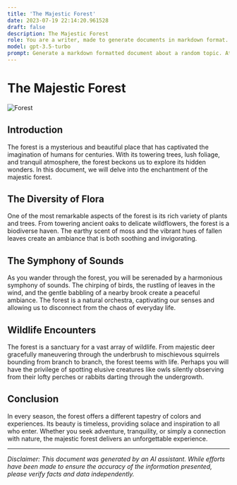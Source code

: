 ```yaml
---
title: 'The Majestic Forest'
date: 2023-07-19 22:14:20.961528
draft: false
description: The Majestic Forest
role: You are a writer, made to generate documents in markdown format. It is very important that all of the documents you generate are in valid markdown format.
model: gpt-3.5-turbo
prompt: Generate a markdown formatted document about a random topic. At the bottom, include a disclaimer explaining that the document was generated by you. The first line of the document should be the title. Make sure that the entire document is in proper markdown format, using a mix of various tags to make the document visually appealing.
---
```


# The Majestic Forest

![Forest](https://www.example.com/forest.jpg)

## Introduction

The forest is a mysterious and beautiful place that has captivated the imagination of humans for centuries. With its towering trees, lush foliage, and tranquil atmosphere, the forest beckons us to explore its hidden wonders. In this document, we will delve into the enchantment of the majestic forest.

## The Diversity of Flora

One of the most remarkable aspects of the forest is its rich variety of plants and trees. From towering ancient oaks to delicate wildflowers, the forest is a biodiverse haven. The earthy scent of moss and the vibrant hues of fallen leaves create an ambiance that is both soothing and invigorating.

## The Symphony of Sounds

As you wander through the forest, you will be serenaded by a harmonious symphony of sounds. The chirping of birds, the rustling of leaves in the wind, and the gentle babbling of a nearby brook create a peaceful ambiance. The forest is a natural orchestra, captivating our senses and allowing us to disconnect from the chaos of everyday life.

## Wildlife Encounters

The forest is a sanctuary for a vast array of wildlife. From majestic deer gracefully maneuvering through the underbrush to mischievous squirrels bounding from branch to branch, the forest teems with life. Perhaps you will have the privilege of spotting elusive creatures like owls silently observing from their lofty perches or rabbits darting through the undergrowth.

## Conclusion

In every season, the forest offers a different tapestry of colors and experiences. Its beauty is timeless, providing solace and inspiration to all who enter. Whether you seek adventure, tranquility, or simply a connection with nature, the majestic forest delivers an unforgettable experience.

---

*Disclaimer: This document was generated by an AI assistant. While efforts have been made to ensure the accuracy of the information presented, please verify facts and data independently.*